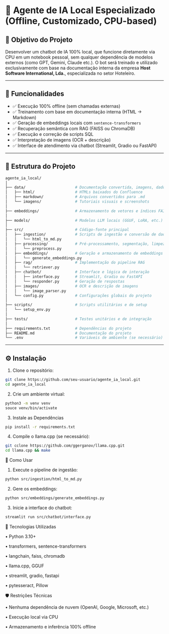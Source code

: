 # 🤖 Agente de IA Local Especializado (Offline, Customizado, CPU-based)

## 🎯 Objetivo do Projeto

Desenvolver um chatbot de IA 100% local, que funcione diretamente via CPU em um notebook pessoal, sem qualquer dependência de modelos externos (como GPT, Gemini, Claude etc.). O bot será treinado e utilizado exclusivamente com base na documentação interna da empresa **Host Software International, Lda.**, especializada no setor Hoteleiro.

---

## 🧩 Funcionalidades

- ✅ Execução 100% offline (sem chamadas externas)
- ✅ Treinamento com base em documentação interna (HTML → Markdown)
- ✅ Geração de embeddings locais com `sentence-transformers`
- ✅ Recuperação semântica com RAG (FAISS ou ChromaDB)
- ✅ Execução e correção de scripts SQL
- ✅ Interpretação de imagens (OCR + descrição)
- ✅ Interface de atendimento via chatbot (Streamlit, Gradio ou FastAPI)

---

## 📁 Estrutura do Projeto
```bash
agente_ia_local/
│
├── data/                      # Documentação convertida, imagens, dados brutos
│   ├── html/                  # HTMLs baixados do Confluence
│   ├── markdown/              # Arquivos convertidos para .md
│   └── imagens/               # Tutoriais visuais e screenshots
│
├── embeddings/                # Armazenamento de vetores e índices FAISS/Chroma
│
├── models/                    # Modelos LLM locais (GGUF, LoRA, etc.)
│
├── src/                       # Código-fonte principal
│   ├── ingestion/             # Scripts de ingestão e conversão de dados
│   │   └── html_to_md.py
│   ├── processing/            # Pré-processamento, segmentação, limpeza
│   │   └── preprocess.py
│   ├── embeddings/            # Geração e armazenamento de embeddings
│   │   └── generate_embeddings.py
│   ├── rag/                   # Implementação do pipeline RAG
│   │   └── retriever.py
│   ├── chatbot/               # Interface e lógica de interação
│   │   ├── interface.py       # Streamlit, Gradio ou FastAPI
│   │   └── responder.py       # Geração de respostas
│   ├── images/                # OCR e descrição de imagens
│   │   └── image_parser.py
│   └── config.py              # Configurações globais do projeto
│
├── scripts/                   # Scripts utilitários e de setup
│   └── setup_env.py
│
├── tests/                     # Testes unitários e de integração
│
├── requirements.txt           # Dependências do projeto
├── README.md                  # Documentação do projeto
└── .env                       # Variáveis de ambiente (se necessário)
```
---

## ⚙️ Instalação

1. Clone o repositório:
```bash
git clone https://github.com/seu-usuario/agente_ia_local.git
cd agente_ia_local
```

2. Crie um ambiente virtual:
```bash
python3 -m venv venv
souce venv/bin/activate
```

3. Instale as Dependências
```bash
pip install -r requirements.txt
```

4. Compile o llama.cpp (se necessário):
```bash
git cclone https://github.com/ggerganov/llama.cpp.git
cd llama.cpp && make
```

🚀 Como Usar
1. Execute o pipeline de ingestão:
```bash
python src/ingestion/html_to_md.py
```

2. Gere os embeddings:
```bash
python src/embeddings/generate_embeddings.py
```

3. Inicie a interface do chatbot:
```bash
streamlit run src/chatbot/interface.py
```

🧠 Tecnologias Utilizadas

• Python 3.10+

• transformers, sentence-transformers

• langchain, faiss, chromadb

• llama.cpp, GGUF

• streamlit, gradio, fastapi

• pytesseract, Pillow


🛡️ Restrições Técnicas

• Nenhuma dependência de nuvem (OpenAI, Google, Microsoft, etc.)

• Execução local via CPU

• Armazenamento e inferência 100% offline